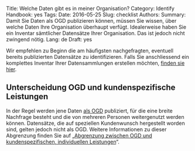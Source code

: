 Title: Welche Daten gibt es in meiner Organisation?
Category: Identify
Handbook: yes
Tags:
Date: 2016-05-25
Slug: checklist
Authors:
Summary: Damit Sie Daten als OGD publizieren können, müssen Sie wissen, über welche Daten Ihre Organisation überhaupt verfügt. Idealerweise haben Sie ein Inventar sämtlicher Datensätze Ihrer Organisation. Das ist jedoch nicht zwingend nötig.
Lang: de
Draft: yes


Wir empfehlen zu Beginn die am häufigsten nachgefragten, eventuell bereits publizierten Datensätze zu identifizieren. Falls Sie anschliessend ein komplettes Inventar Ihrer Datensammlungen erstellen möchten, [finden sie hier](/de/identify/inventory).

## Unterscheidung OGD und kundenspezifische Leistungen

In der Regel werden jene Daten [als OGD](/de/identify/opengovdata) publiziert, für die eine breite Nachfrage besteht und die von mehreren Personen weitergenutzt werden können. Datensätze, die auf speziellen Kundenwunsch hergestellt worden sind, gelten jedoch nicht als OGD. Weitere Informationen zu dieser Abgrenzung finden Sie auf „[Abgrenzung zwischen OGD und kundenspezifischen, individuellen Leistungen](/de/library/bericht-abgrenzung-leistungen)“.
